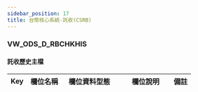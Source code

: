 ```yaml
---
sidebar_position: 17
title: 台幣核心系統-託收(CSRB)
---
```


### VW_ODS_D_RBCHKHIS
#### 託收歷史主檔
| Key | 欄位名稱  | 欄位資料型態        | 欄位說明     | 備註 |
| --- | --------- | ------------------- | ------------ | ---- |